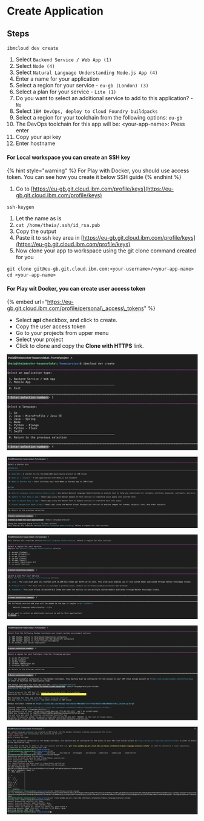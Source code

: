 # Create Application

## Steps

```text
ibmcloud dev create
```

1. Select `Backend Service / Web App (1)`
2. Select `Node (4)`
3. Select `Natural Language Understanding Node.js App (4)`
4. Enter a name for your application
5. Select a region for your service - `eu-gb (London) (3)`
6. Select a plan for your service - `Lite (1)`
7. Do you want to select an additional service to add to this application? - `No`
8. Select `IBM DevOps, deploy to Cloud Foundry buildpacks`
9. Select a region for your toolchain from the following options: `eu-gb`
10. The DevOps toolchain for this app will be: &lt;your-app-name&gt;: Press enter
11. Copy your api key
12. Enter hostname

#### For Local workspace you can create an SSH key

{% hint style="warning" %}
For Play with Docker, you should use access token. You can see how you create it below SSH guide
{% endhint %}

1. Go to [https://eu-gb.git.cloud.ibm.com/profile/keys](https://eu-gb.git.cloud.ibm.com/profile/keys)

```text
ssh-keygen
```

1. Let the name as is
2. `cat /home/theia/.ssh/id_rsa.pub`
3. Copy the output
4. Paste it to ssh key area in [https://eu-gb.git.cloud.ibm.com/profile/keys](https://eu-gb.git.cloud.ibm.com/profile/keys)
5. Now clone your app to workspace using the git clone command created for you

```text
git clone git@eu-gb.git.cloud.ibm.com:<your-username>/<your-app-name>
cd <your-app-name>
```

#### For Play wit Docker, you can create user access token

{% embed url="https://eu-gb.git.cloud.ibm.com/profile/personal\_access\_tokens" %}

* Select **api** checkbox, and click to create.
* Copy the user access token 
* Go to your projects from upper menu
* Select your project
* Click to clone and copy the **Clone with HTTPS** link.

![](../.gitbook/assets/cn1.png)

![](../.gitbook/assets/cn2.png)

![](../.gitbook/assets/cn3.png)

![](../.gitbook/assets/cn4.png)

![](../.gitbook/assets/cn5.png)

